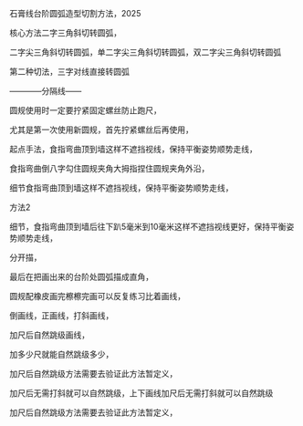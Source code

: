 
石膏线台阶圆弧造型切割方法，2025

核心方法二字三角斜切转圆弧，



二字尖三角斜切转圆弧，单二字尖三角斜切转圆弧，双二字尖三角斜切转圆弧



第二种切法，三字对线直接转圆弧



————分隔线——


圆规使用时一定要拧紧固定螺丝防止跑尺，

尤其是第一次使用新圆规，首先拧紧螺丝后再使用，


起点手法，食指弯曲顶到墙这样不遮挡视线，保持平衡姿势顺势走线，


食指弯曲倒八字勾住圆规夹角大拇指捏住圆规夹角外沿，

细节食指弯曲顶到墙这样不遮挡视线，保持平衡姿势顺势走线，



方法2  

细节，食指弯曲顶到墙后往下趴5毫米到10毫米这样不遮挡视线更好，保持平衡姿势顺势走线，




分开描，

最后在把画出来的台阶处圆弧描成直角，

圆规配橡皮画完檫檫完画可以反复练习比着画线，



倒画线，正画线，打斜画线，

加尺后自然跳级画线，


加多少尺就能自然跳级多少，


加尺后自然跳级方法需要去验证此方法暂定义，

加尺后无需打斜就可以自然跳级，上下画线加尺后无需打斜就可以自然跳级



加尺后自然跳级方法需要去验证此方法暂定义，



